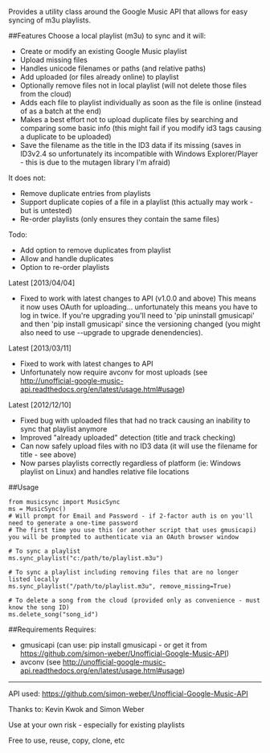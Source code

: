 Provides a utility class around the Google Music API that allows for easy syncing of m3u playlists.

##Features
Choose a local playlist (m3u) to sync and it will:
* Create or modify an existing Google Music playlist
* Upload missing files
* Handles unicode filenames or paths (and relative paths)
* Add uploaded (or files already online) to playlist
* Optionally remove files not in local playlist (will not delete those files from the cloud)
* Adds each file to playlist individually as soon as the file is online (instead of as a batch at
the end)
* Makes a best effort not to upload duplicate files by searching and comparing some basic info (this
might fail if you modify id3 tags causing a duplicate to be uploaded)
* Save the filename as the title in the ID3 data if its missing (saves in ID3v2.4 so unfortunately
its incompatible with Windows Explorer/Player - this is due to the mutagen library I'm afraid)

It does not:
* Remove duplicate entries from playlists
* Support duplicate copies of a file in a playlist (this actually may work - but is untested)
* Re-order playlists (only ensures they contain the same files)

Todo:
* Add option to remove duplicates from playlist
* Allow and handle duplicates
* Option to re-order playlists

Latest [2013/04/04]
* Fixed to work with latest changes to API (v1.0.0 and above) This means it now uses OAuth for uploading... unfortunately this means you have to log in twice. If you're upgrading you'll need to 'pip uninstall gmusicapi' and then 'pip install gmusicapi' since the versioning changed (you might also need to use --upgrade to upgrade denendencies).

Latest [2013/03/11]
* Fixed to work with latest changes to API
* Unfortunately now require avconv for most uploads (see http://unofficial-google-music-api.readthedocs.org/en/latest/usage.html#usage)

Latest [2012/12/10]
* Fixed bug with uploaded files that had no track causing an inability to sync that playlist anymore
* Improved "already uploaded" detection (title and track checking)
* Can now safely upload files with no ID3 data (it will use the filename for title - see above)
* Now parses playlists correctly regardless of platform (ie: Windows playlist on Linux) and handles
relative file locations

##Usage

    from musicsync import MusicSync
    ms = MusicSync()
    # Will prompt for Email and Password - if 2-factor auth is on you'll need to generate a one-time password
    # The first time you use this (or another script that uses gmusicapi) you will be prompted to authenticate via an OAuth browser window

    # To sync a playlist
    ms.sync_playlist("c:/path/to/playlist.m3u")

    # To sync a playlist including removing files that are no longer listed locally
    ms.sync_playlist("/path/to/playlist.m3u", remove_missing=True)

    # To delete a song from the cloud (provided only as convenience - must know the song ID)
    ms.delete_song("song_id")


##Requirements
Requires:
* gmusicapi (can use: pip install gmusicapi - or get it from https://github.com/simon-weber/Unofficial-Google-Music-API)
* avconv (see http://unofficial-google-music-api.readthedocs.org/en/latest/usage.html#usage)

- - -

API used: https://github.com/simon-weber/Unofficial-Google-Music-API

Thanks to: Kevin Kwok and Simon Weber

Use at your own risk - especially for existing playlists

Free to use, reuse, copy, clone, etc
